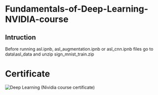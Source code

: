 # Fundamentals-of-Deep-Learning-NVIDIA-course

## Intruction
Before running asl.ipnb, asl_augmentation.ipnb or asl_cnn.ipnb files go to data\asl_data and unzip sign_mnist_train.zip

# Certificate
![Deep Learning (Nividia course certificate)](https://user-images.githubusercontent.com/64315038/128064231-005e7542-d7dd-47e9-9f4a-16def071e403.jpg)
